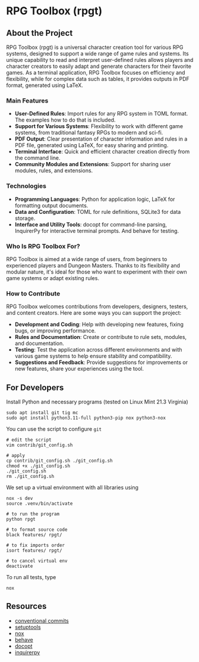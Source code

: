 # RPG Toolbox (rpgt)

## About the Project

RPG Toolbox (rpgt) is a universal character creation tool for various RPG systems, designed to support a wide range of game rules and systems. Its unique capability to read and interpret user-defined rules allows players and character creators to easily adapt and generate characters for their favorite games. As a terminal application, RPG Toolbox focuses on efficiency and flexibility, while for complex data such as tables, it provides outputs in PDF format, generated using LaTeX.

### Main Features

* **User-Defined Rules**: Import rules for any RPG system in TOML format. The examples how to do that is included.
* **Support for Various Systems**: Flexibility to work with different game systems, from traditional fantasy RPGs to modern and sci-fi.
* **PDF Output**: Clear presentation of character information and rules in a PDF file, generated using LaTeX, for easy sharing and printing.
* **Terminal Interface**: Quick and efficient character creation directly from the command line.
* **Community Modules and Extensions**: Support for sharing user modules, rules, and extensions.

### Technologies

* **Programming Languages**: Python for application logic, LaTeX for formatting output documents.
* **Data and Configuration**: TOML for rule definitions, SQLite3 for data storage.
* **Interface and Utility Tools**: docopt for command-line parsing, InquirerPy for interactive terminal prompts. And behave for testing.

### Who Is RPG Toolbox For?

RPG Toolbox is aimed at a wide range of users, from beginners to experienced players and Dungeon Masters. Thanks to its flexibility and modular nature, it's ideal for those who want to experiment with their own game systems or adapt existing rules.


### How to Contribute

RPG Toolbox welcomes contributions from developers, designers, testers, and content creators. Here are some ways you can support the project:

* **Development and Coding**: Help with developing new features, fixing bugs, or improving performance.
* **Rules and Documentation**: Create or contribute to rule sets, modules, and documentation.
* **Testing**: Test the application across different environments and with various game systems to help ensure stability and compatibility.
* **Suggestions and Feedback**: Provide suggestions for improvements or new features, share your experiences using the tool.


## For Developers

Install Python and necessary programs (tested on Linux Mint 21.3 Virginia)
```
sudo apt install git tig mc
sudo apt install python3.11-full python3-pip nox python3-nox
```

You can use the script to configure `git`
```
# edit the script
vim contrib/git_config.sh

# apply
cp contrib/git_config.sh ./git_config.sh
chmod +x ./git_config.sh
./git_config.sh
rm ./git_config.sh
```

We set up a virtual environment with all libraries using
```
nox -s dev
source .venv/bin/activate

# to run the program
python rpgt

# to format source code
black features/ rpgt/

# to fix imports order
isort features/ rpgt/

# to cancel virtual env
deactivate
```

To run all tests, type
```
nox
```

## Resources
- [conventional commits](https://www.conventionalcommits.org)
- [setuptools](https://setuptools.pypa.io/en/latest/userguide/index.html)
- [nox](https://nox.thea.codes/en/stable/)
- [behave](https://behave.readthedocs.io)
- [docopt](http://docopt.org/)
- [inquirerpy](https://inquirerpy.readthedocs.io/en/latest/index.html)
